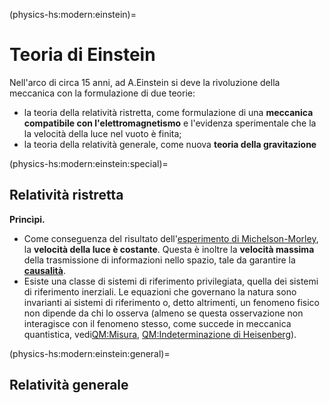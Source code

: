 (physics-hs:modern:einstein)=
# Teoria di Einstein

Nell'arco di circa 15 anni, ad A.Einstein si deve la rivoluzione della meccanica con la formulazione di due teorie:
- la teoria della relatività ristretta, come formulazione di una **meccanica compatibile con l'elettromagnetismo** e l'evidenza sperimentale che la la velocità della luce nel vuoto è finita;
 - la teoria della relatività generale, come nuova **teoria della gravitazione**


(physics-hs:modern:einstein:special)=
## Relatività ristretta

**Princìpi.**
- Come conseguenza del risultato dell'[esperimento di Michelson-Morley](physics-hs:electromagnetism:em-waves:speed:michelson-morley), la **velocità della luce è costante**. Questa è inoltre la **velocità massima** della trasmissione di informazioni nello spazio, tale da garantire la [**causalità**](physics-hs:todo:causality).
- Esiste una classe di sistemi di riferimento privilegiata, quella dei sistemi di riferimento inerziali. Le equazioni che governano la natura sono invarianti ai sistemi di riferimento o, detto altrimenti, un fenomeno fisico non dipende da chi lo osserva (almeno se questa osservazione non interagisce con il fenomeno stesso, come succede in meccanica quantistica, vedi[QM:Misura](physics-hs:modern:quantum:basics:measurements), [QM:Indeterminazione di Heisenberg](physics-hs:modern:quantum:basics:uncertainty)).


(physics-hs:modern:einstein:general)=
## Relatività generale

```{prf:example} Esperimento dell'ascensore
```

```{prf:example} Equivalenza tra assenza di gravità e caduta libera in un campo gravitazionale
```

```{prf:example} Inconsistenza della legge di gravitazione di Newton e delle azioni a distanza con la velocità finita delle informazioni
```

